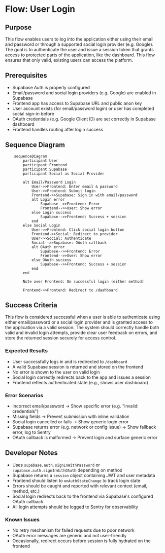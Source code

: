 # Flow: User Login

## Purpose

This flow enables users to log into the application either using their email and password or through a supported social login provider (e.g. Google). The goal is to authenticate the user and issue a session token that grants access to protected parts of the application, like the dashboard. This flow ensures that only valid, existing users can access the platform.

## Prerequisites

- Supabase Auth is properly configured  
- Email/password and social login providers (e.g. Google) are enabled in Supabase  
- Frontend app has access to Supabase URL and public anon key  
- User account exists (for email/password login) or user has completed social sign-in before  
- OAuth credentials (e.g. Google Client ID) are set correctly in Supabase dashboard  
- Frontend handles routing after login success  

## Sequence Diagram

```mermaid
    sequenceDiagram
        participant User
        participant Frontend
        participant Supabase
        participant Social as Social Provider

        alt Email/Password Login
            User->>Frontend: Enter email & password
            User->>Frontend: Submit login
            Frontend->>Supabase: Sign in with email/password
            alt Login error
                Supabase-->>Frontend: Error
                Frontend-->>User: Show error
            else Login success
                Supabase-->>Frontend: Success + session
            end
        else Social Login
            User->>Frontend: Click social login button
            Frontend->>Social: Redirect to provider
            User->>Social: Authenticate
            Social-->>Supabase: OAuth callback
            alt OAuth error
                Supabase-->>Frontend: Error
                Frontend-->>User: Show error
            else OAuth success
                Supabase-->>Frontend: Success + session
            end
        end

        Note over Frontend: On successful login (either method)
        
        Frontend->>Frontend: Redirect to /dashboard
```

## Success Criteria

This flow is considered successful when a user is able to authenticate using either email/password or a social login provider and is granted access to the application via a valid session. The system should correctly handle both valid and invalid login attempts, provide clear user feedback on errors, and store the returned session securely for access control.

### Expected Results

- User successfully logs in and is redirected to `/dashboard`  
- A valid Supabase session is returned and stored on the frontend  
- No error is shown to the user on valid login  
- Social login correctly redirects back to the app and issues a session  
- Frontend reflects authenticated state (e.g., shows user dashboard)  

### Error Scenarios

- Incorrect email/password → Show specific error (e.g. "Invalid credentials")  
- Missing fields → Prevent submission with inline validation  
- Social login cancelled or fails → Show generic login error  
- Supabase returns error (e.g. network or config issue) → Show fallback error, log to Sentry  
- OAuth callback is malformed → Prevent login and surface generic error  

## Developer Notes

- Uses `supabase.auth.signInWithPassword` or `supabase.auth.signInWithOAuth` depending on method  
- Supabase returns a `session` object containing JWT and user metadata  
- Frontend should listen to `onAuthStateChange` to track login state  
- Errors should be caught and reported with relevant context (email, method, etc.)  
- Social login redirects back to the frontend via Supabase's configured OAuth callback  
- All login attempts should be logged to Sentry for observability  

### Known Issues

- No retry mechanism for failed requests due to poor network  
- OAuth error messages are generic and not user-friendly  
- Occasionally, redirect occurs before session is fully hydrated on the frontend  
